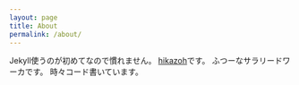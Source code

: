```yaml
---
layout: page
title: About
permalink: /about/
---
```


Jekyll使うのが初めてなので慣れません。
[hikazoh](http://hikazoh.tdiary.net/)です。
ふつーなサラリードワーカです。
時々コード書いています。

<!--
You can find the source code for the Jekyll new theme at:
{% include icon-github.html username="jglovier" %} /
[jekyll-new](https://github.com/jglovier/jekyll-new)

You can find the source code for Jekyll at
{% include icon-github.html username="jekyll" %} /
[jekyll](https://github.com/jekyll/jekyll)
-->
